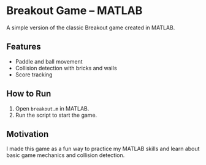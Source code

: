 
# Breakout Game – MATLAB

A simple version of the classic Breakout game created in MATLAB.

## Features
- Paddle and ball movement
- Collision detection with bricks and walls
- Score tracking

## How to Run
1. Open `breakout.m` in MATLAB.
2. Run the script to start the game.

## Motivation
I made this game as a fun way to practice my MATLAB skills and learn about basic game mechanics and collision detection.
